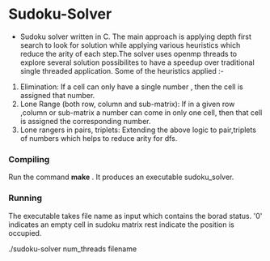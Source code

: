 Sudoku-Solver
============

- Sudoku solver written in C. The main approach is applying depth first search to look for solution while applying various heuristics which reduce the arity of each step.The solver uses openmp threads to explore several solution possibilites to have a speedup over traditional single threaded application.  Some of the heuristics applied :-
1.	Elimination: If a cell can only have a single number , then the cell is assigned that number.
2.	Lone Range (both row, column and sub-matrix): If in a given row ,column or sub-matrix a number can come in only one cell, then that cell is assigned the corresponding number. 
3.	Lone rangers in pairs, triplets: Extending the above logic to pair,triplets of numbers which helps to reduce arity for dfs.

### Compiling 
Run the command **make** . It produces an executable sudoku_solver. 

### Running
The executable takes file name as input which contains the borad status. '0' indicates an empty cell in sudoku matrix rest indicate the position is occupied.

./sudoku-solver num_threads filename


